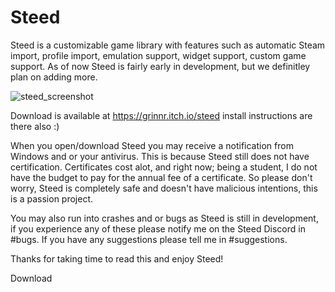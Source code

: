 # Steed
Steed is a customizable game library with features such as automatic Steam import, profile import, emulation support, widget support, custom game support. As of now Steed is fairly early in development, but we definitley plan on adding more.

![steed_screenshot](https://user-images.githubusercontent.com/46323591/204683648-8775efc1-55a8-48e0-bebf-53b70a65c796.png)

Download is available at https://grinnr.itch.io/steed install instructions are there also :)

When you open/download Steed you may receive a notification from Windows and or your antivirus.
This is because Steed still does not have certification. Certificates cost alot, and right now;
being a student, I do not have the budget to pay for the annual fee of a certificate. So please
don't worry, Steed is completely safe and doesn't have malicious intentions, this is a passion project.

You may also run into crashes and or bugs as Steed is still in development, if you experience any of these
please notify me on the Steed Discord in #bugs. If you have any suggestions please tell me in #suggestions.

Thanks for taking time to read this and enjoy Steed!

Download
